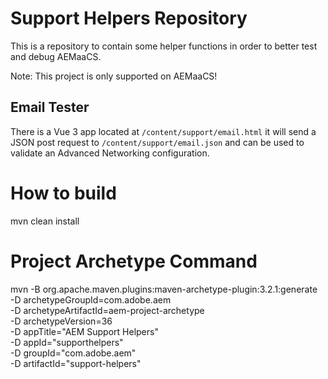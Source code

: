 # Support Helpers Repository

This is a repository to contain some helper functions in order to better test and debug AEMaaCS.


Note: This project is only supported on AEMaaCS!

## Email Tester

There is a Vue 3 app located at `/content/support/email.html` it will send a JSON post request to `/content/support/email.json` and can be used to validate an Advanced Networking configuration.

# How to build

mvn clean install

# Project Archetype Command
mvn -B org.apache.maven.plugins:maven-archetype-plugin:3.2.1:generate \
 -D archetypeGroupId=com.adobe.aem \
 -D archetypeArtifactId=aem-project-archetype \
 -D archetypeVersion=36 \
 -D appTitle="AEM Support Helpers" \
 -D appId="supporthelpers" \
 -D groupId="com.adobe.aem" \
 -D artifactId="support-helpers"
